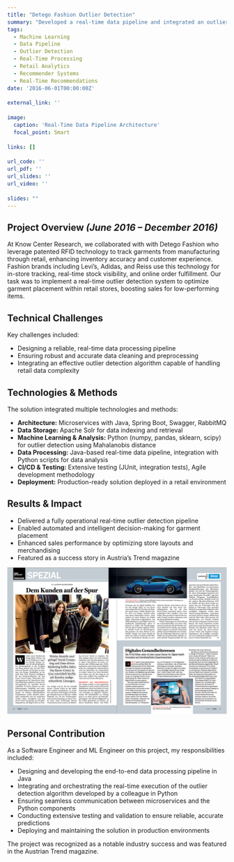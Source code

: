 ```yaml
---
title: "Detego Fashion Outlier Detection"
summary: "Developed a real-time data pipeline and integrated an outlier detection system to optimize garment placement in retail stores, improving sales performance. Built with Java, Spring Boot, RabbitMQ, Apache Solr, Python, and sklearn."
tags:
  - Machine Learning
  - Data Pipeline
  - Outlier Detection
  - Real-Time Processing
  - Retail Analytics
  - Recommender Systems
  - Real-Time Recommendations
date: '2016-06-01T00:00:00Z'

external_link: ''

image:
  caption: 'Real-Time Data Pipeline Architecture'
  focal_point: Smart

links: []

url_code: ''
url_pdf: ''
url_slides: ''
url_video: ''

slides: ""
---
```


## Project Overview _(June 2016 – December 2016)_

At Know Center Research, we collaborated with with Detego Fashion who leverage patented RFID technology to track garments from manufacturing through retail, enhancing inventory accuracy and customer experience. Fashion brands including Levi’s, Adidas, and Reiss use this technology for in-store tracking, real-time stock visibility, and online order fulfillment. Our task was to implement a real-time outlier detection system to optimize garment placement within retail stores, boosting sales for low-performing items.

## Technical Challenges

Key challenges included:

- Designing a reliable, real-time data processing pipeline
- Ensuring robust and accurate data cleaning and preprocessing
- Integrating an effective outlier detection algorithm capable of handling retail data complexity

## Technologies & Methods

The solution integrated multiple technologies and methods:

- **Architecture:** Microservices with Java, Spring Boot, Swagger, RabbitMQ
- **Data Storage:** Apache Solr for data indexing and retrieval
- **Machine Learning & Analysis:** Python (numpy, pandas, sklearn, scipy) for outlier detection using Mahalanobis distance
- **Data Processing:** Java-based real-time data pipeline, integration with Python scripts for data analysis
- **CI/CD & Testing:** Extensive testing (JUnit, integration tests), Agile development methodology
- **Deployment:** Production-ready solution deployed in a retail environment

## Results & Impact

- Delivered a fully operational real-time outlier detection pipeline
- Enabled automated and intelligent decision-making for garment placement
- Enhanced sales performance by optimizing store layouts and merchandising
- Featured as a success story in Austria’s Trend magazine

![Detego Project Featured in Trend Magazine](socialcomputing-detego-porsche.png)

## Personal Contribution

As a Software Engineer and ML Engineer on this project, my responsibilities included:

- Designing and developing the end-to-end data processing pipeline in Java
- Integrating and orchestrating the real-time execution of the outlier detection algorithm developed by a colleague in Python
- Ensuring seamless communication between microservices and the Python components
- Conducting extensive testing and validation to ensure reliable, accurate predictions
- Deploying and maintaining the solution in production environments

The project was recognized as a notable industry success and was featured in the Austrian Trend magazine.
